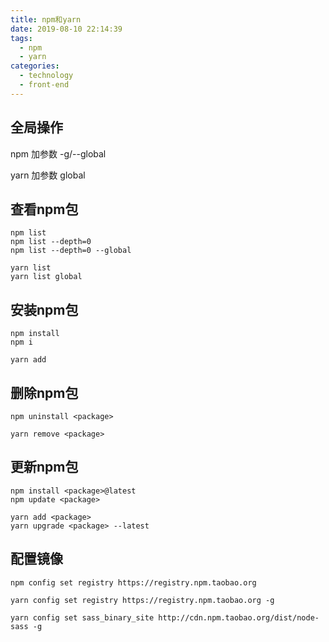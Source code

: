 ```yaml
---
title: npm和yarn
date: 2019-08-10 22:14:39
tags:
  - npm
  - yarn
categories:
  - technology
  - front-end
---
```

## 全局操作

npm 加参数 -g/--global

yarn 加参数 global

## 查看npm包
```
npm list
npm list --depth=0 
npm list --depth=0 --global

yarn list
yarn list global
```
## 安装npm包
```
npm install
npm i

yarn add
```
## 删除npm包
```
npm uninstall <package>

yarn remove <package>
```
## 更新npm包
```
npm install <package>@latest
npm update <package>

yarn add <package>
yarn upgrade <package> --latest
```
## 配置镜像
```
npm config set registry https://registry.npm.taobao.org

yarn config set registry https://registry.npm.taobao.org -g

yarn config set sass_binary_site http://cdn.npm.taobao.org/dist/node-sass -g
```